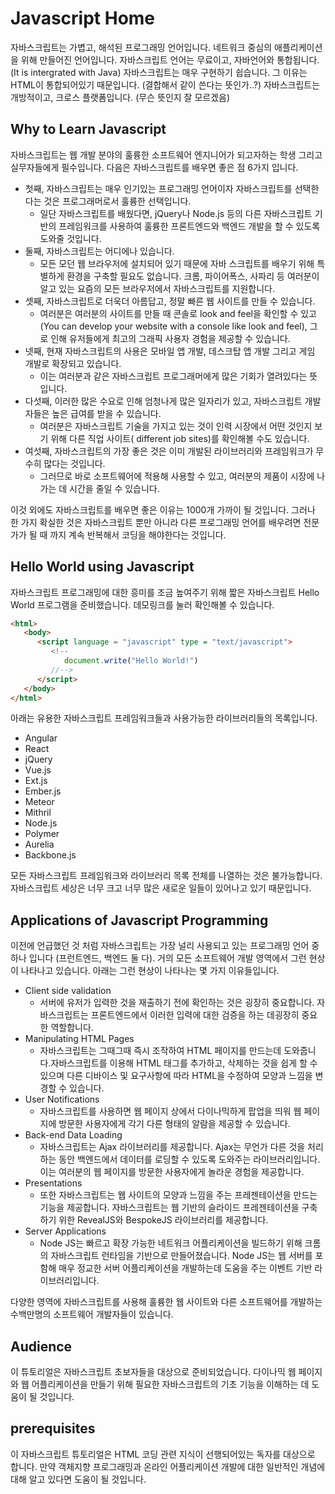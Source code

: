 # Javascript Home
자바스크립트는 가볍고, 해석된 프로그래밍 언어입니다. 네트워크 중심의 애플리케이션을 위해 만들어진 언어입니다. 자바스크립트 언어는 무료이고, 자바언어와 통합됩니다. (It is intergrated with Java) 자바스크립트는 매우 구현하기 쉽습니다. 그 이유는 HTML이 통합되어있기 때문입니다. (결합해서 같이 쓴다는 뜻인가..?) 자바스크립트는 개방적이고, 크로스 플랫폼입니다. (무슨 뜻인지 잘 모르겠음)

## Why to Learn Javascript
자바스크립트는 웹 개발 분야의 훌륭한 소프트웨어 엔지니어가 되고자하는 학생 그리고 실무자들에게 필수입니다. 다음은 자바스크립트를 배우면 좋은 점 6가지 입니다.

* 첫째, 자바스크립트는 매우 인기있는 프로그래밍 언어이자 자바스크립트를 선택한다는 것은 프로그래머로서 훌륭한 선택입니다. 
  * 일단 자바스크립트를 배웠다면, jQuery나  Node.js 등의 다른 자바스크립트 기반의 프레임워크를 사용하여 훌륭한 프론트엔드와 백엔드 개발을 할 수 있도록 도와줄 것입니다.
* 둘째, 자바스크립트는 어디에나 있습니다. 
  * 모든 모던 웹 브라우저에 설치되어 있기 때문에 자바 스크립트를 배우기 위해 특별하게 환경을 구축할 필요도 없습니다. 크롬, 파이어폭스, 사파리 등 여러분이 알고 있는 요즘의 모든 브라우저에서 자바스크립트를 지원합니다.
* 셋째, 자바스크립트로 더욱더 아름답고, 정말 빠른 웹 사이트를 만들 수 있습니다. 
  * 여러분은 여러분의 사이트를 만들 때 콘솔로 look and feel을 확인할 수 있고(You can develop your website with a console like look and feel), 그로 인해 유저들에게 최고의 그래픽 사용자 경험을 제공할 수 있습니다.
* 넷째, 현재 자바스크립트의 사용은 모바일 앱 개발, 데스크탑 앱 개발 그리고 게임 개발로 확장되고 있습니다. 
  * 이는 여러분과 같은 자바스크립트 프로그래머에게 많은 기회가 열려있다는 뜻입니다.
* 다섯째, 이러한 많은 수요로 인해 엄청나게 많은 일자리가 있고, 자바스크립트 개발자들은 높은 급여를 받을 수 있습니다. 
  * 여러분은 자바스크립트 기술을 가지고 있는 것이 인력 시장에서 어떤 것인지 보기 위해 다른 직업 사이트( different job sites)를 확인해볼 수도 있습니다.
* 여섯째, 자바스크립트의 가장 좋은 것은 이미 개발된 라이브러리와 프레임워크가 무수히 많다는 것입니다.
  * 그러므로 바로 소프트웨어에 적용해 사용할 수 있고, 여러분의 제품이 시장에 나가는 데 시간을 줄일 수 있습니다.

이것 외에도 자바스크립트를 배우면 좋은 이유는 1000개 가까이 될 것입니다. 그러나 한 가지 확실한 것은 자바스크립트 뿐만 아니라 다른 프로그래밍 언어를 배우려면 전문가가 될 때 까지 계속 반복해서 코딩을 해야한다는 것입니다.

## Hello World using Javascript
자바스크립트 프로그래밍에 대한 흥미를 조금 높여주기 위해 짧은 자바스크립트 Hello World 프로그램을 준비했습니다. 데모링크를 눌러 확인해볼 수 있습니다.

```HTML
<html>
   <body>   
      <script language = "javascript" type = "text/javascript">
         <!--
            document.write("Hello World!")
         //-->
      </script>      
   </body>
</html>
```

아래는 유용한 자바스크립트 프레임워크들과 사용가능한 라이브러리들의 목록입니다.

* 	Angular
* 	React
* 	jQuery
* 	Vue.js
* 	Ext.js
* 	Ember.js
* 	Meteor
* 	Mithril
* 	Node.js
* 	Polymer
* 	Aurelia
* 	Backbone.js

모든 자바스크립트 프레임워크와 라이브러리 목록 전체를 나열하는 것은 불가능합니다. 자바스크립트 세상은 너무 크고 너무 많은 새로운 일들이 있어나고 있기 때문입니다.

## Applications of Javascript Programming
이전에 언급했던 것 처럼 자바스크립트는 가장 널리 사용되고 있는 프로그래밍 언어 중 하나 입니다 (프런트엔드, 백엔드 둘 다). 거의 모든 소프트웨어 개발 영역에서 그런 현상이 나타나고 있습니다. 아래는 그런 현상이 나타나는 몇 가지 이유들입니다. 

* Client side validation
	* 서버에 유저가 입력한 것을 재출하기 전에 확인하는 것은 굉장히 중요합니다. 자바스크립트는 프론트엔드에서 이러한 입력에 대한 검증을 하는 데굉장히 중요한 역할합니다.
* Manipulating HTML Pages
	* 자바스크립트는 그때그때 즉시 조작하여  HTML 페이지를 만드는데 도와줍니다.자바스크립트를 이용해 HTML 태그를 추가하고, 삭제하는 것을 쉽게 할 수 있으며 다른 디바이스 및 요구사항에 따라 HTML을 수정하여 모양과 느낌을 변경할 수 있습니다.
* User Notifications
	* 자바스크립트를 사용하면 웹 페이지 상에서 다이나믹하게 팝업을 띄워 웹 페이지에 방문한 사용자에게 각기 다른 형태의 알람을 제공할 수 있습니다.
* Back-end Data Loading
	* 자바스크립트는 Ajax 라이브러리를 제공합니다. Ajax는 무언가 다른 것을 처리하는 동안 백엔드에서 데이터를 로딩할 수 있도록 도와주는 라이브러리입니다.  이는 여러분의 웹 페이지를 방문한 사용자에게 놀라운 경험을 제공합니다.
* Presentations
	* 또한 자바스크립트는 웹 사이트의 모양과 느낌을 주는 프레젠테이션을 만드는 기능을 제공합니다. 자바스크립트는 웹 기반의 슬라이드 프레젠테이션을 구축하기 위한  RevealJS와 BespokeJS 라이브러리를 제공합니다.
* Server Applications
	* Node JS는 빠르고 확장 가능한 네트워크 어플리케이션을 빌드하기 위해 크롬의 자바스크립트 런타임을 기반으로 만들어졌습니다. Node JS는 웹 서버를 포함해 매우 정교한 서버 어플리케이션을 개발하는데 도움을 주는 이벤트 기반 라이브러리입니다.

다양한 영역에 자바스크립트를 사용해 훌륭한 웹 사이트와 다른 소프트웨어를 개발하는 수백만명의 소프트웨어 개발자들이 있습니다.

## Audience
이 튜토리얼은 자바스크립트 초보자들을 대상으로 준비되었습니다. 다이나믹 웹 페이지와 웹 어플리케이션을 만들기 위해 필요한 자바스크립트의 기초 기능을 이해하는 데 도움이 될 것입니다.

## prerequisites
이 자바스크립트 튜토리얼은 HTML 코딩 관련 지식이 선행되어있는 독자를 대상으로 합니다. 만약 객체지향 프로그래밍과 온라인 어플리케이션 개발에 대한 일반적인 개념에 대해 알고 있다면 도움이 될 것입니다.
